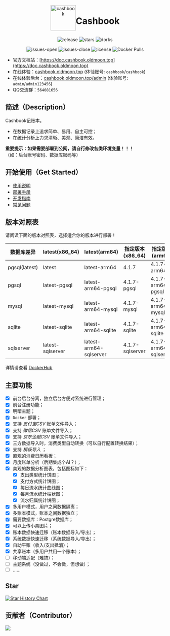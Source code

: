 <div align="center" style="display:flex;align-items:center;justify-content:center;">
<img src="/public/logo.png" width="80px" alt="cashbook" />
<h1>Cashbook</h1>
</div>

<p align="center">
  <img alt="release" src="https://img.shields.io/github/v/release/dingdangdog/cashbook" />
  <img alt="stars" src="https://img.shields.io/github/stars/dingdangdog/cashbook" />
  <img alt="dorks" src="https://img.shields.io/github/forks/dingdangdog/cashbook" />
</p>
<p align="center">
  <img alt="issues-open" src="https://img.shields.io/github/issues/dingdangdog/cashbook?color=important" />
  <img alt="issues-close" src="https://img.shields.io/github/issues-closed/dingdangdog/cashbook?color=green" />
  <img alt="license" src="https://img.shields.io/badge/license-MIT-yellow.svg" />
  <img alt="Docker Pulls" src="https://img.shields.io/docker/pulls/dingdangdog/cashbook.svg" />
<!--   <img alt="GitHub Releases Download" src="https://img.shields.io/github/downloads/dingdangdog/cashbook/total.svg" /> -->
</p>

- 官方文档站：[https://doc.cashbook.oldmoon.top](https://doc.cashbook.oldmoon.top)
- 在线体验：[cashbook.oldmoon.top](https://cashbook.oldmoon.top/) (体验账号: `cashbook`/`cashbook`)
- 在线体验后台：[cashbook.oldmoon.top/admin](https://cashbook.oldmoon.top/admin) (体验账号: `admin`/`admin123456`)
- QQ交流群：`564081656`

## 简述（Description）

Cashbook记账本。

- 在数据记录上追求简单、易用、自主可控；
- 在统计分析上力求清晰、美观、简洁有效。

**重要提示：如果需要部署到公网，请自行修改各类环境变量！！！**  
（如：后台账号密码、数据库密码等）

## 开始使用（Get Started）

- [使用说明](https://doc.cashbook.oldmoon.top/guide/)
- [部署手册](https://doc.cashbook.oldmoon.top/deploy/)
- [开发指南](https://doc.cashbook.oldmoon.top/development/)
- [常见问题](https://doc.cashbook.oldmoon.top/question/)

## 版本对照表

请阅读下面的版本对照表，选择适合你的版本进行部署！

|数据库差异|latest(x86_64)|latest(arm64)|指定版本(x86_64)|指定版本(arm64)|
|---|---|---|---|---|
|pgsql(latest)|latest|latest-arm64|4.1.7|4.1.7-arm64|
|pgsql|latest-pgsql|latest-arm64-pgsql|4.1.7-pgsql|4.1.7-arm64-pgsql|
|mysql|latest-mysql|latest-arm64-mysql|4.1.7-mysql|4.1.7-arm64-mysql|
|sqlite|latest-sqlite|latest-arm64-sqlite|4.1.7-sqlite|4.1.7-arm64-sqlite|
|sqlserver|latest-sqlserver|latest-arm64-sqlserver|4.1.7-sqlserver|4.1.7-arm64-sqlserver|

详情请查看 [DockerHub](https://hub.docker.com/repository/docker/dingdangdog/cashbook/tags)

## 主要功能

- [x] 前台后台分离，独立后台方便对系统进行管理；
- [x] 前台注册功能；
- [x] 明暗主题；
- [x] `Docker` 部署；
- [x] 支持 *支付宝CSV* 账单文件导入；
- [x] 支持 *微信CSV* 账单文件导入；
- [x] 支持 *京东金融CSV* 账单文件导入；
- [x] 三方数据导入时，消费类型自动转换（可以自行配置转换结果）；
- [x] 支持 *模板导入* ；
- [x] 直观的消费日历看板；
- [x] 月度账单分析（后期集成个AI？）；
- [x] 美观的数据分析图表，包括图标如下：
  - [x] 支出类型统计饼图；
  - [x] 支付方式统计饼图；
  - [x] 每日流水统计曲线图；
  - [x] 每月流水统计柱状图；
  - [x] 流水归属统计饼图；
- [x] 多用户模式，用户之间数据隔离；
- [x] 多账本模式，账本之间数据独立；
- [x] 需要数据库：Postgre数据库；
- [x] 可以上传小票图片；
- [x] 账本数据快速迁移（账本数据导入/导出）；
- [x] 系统数据快速迁移（系统数据导入/导出）；
- [x] 自助平账（收入/支出抵消）；
- [x] 共享账本（多用户共用一个账本）；
- [ ] 移动端适配（难搞）；
- [ ] 主题系统（没做过，不会做，但想做）；
- [ ] ……

## Star

[![Star History Chart](https://api.star-history.com/svg?repos=dingdangdog/cashbook&type=Date)](https://star-history.com/#dingdangdog/cashbook&Date)

## 贡献者（Contributor）

<a href="https://github.com/dingdangdog/cashbook/graphs/contributors"><img src="https://contrib.rocks/image?repo=dingdangdog/cashbook" /></a>

<!-- ### 开发工具（Tools）

<div style="display:flex; align-item:left">
<a href='https://www.jetbrains.com/community/opensource' ref='nofollow'><img src='https://github.com/gilbarbara/logos/blob/main/logos/webstorm.svg' width='60px' height='60px'/></a> &nbsp;
<a href='https://www.jetbrains.com/community/opensource' ref='nofollow'><img src='https://github.com/gilbarbara/logos/blob/main/logos/goland.svg' width='60px' height='60px'/></a> &nbsp;
<a href='https://www.jetbrains.com/community/opensource' ref='nofollow'><img src='https://github.com/get-icon/geticon/blob/master/icons/intellij-idea.svg' width='60px' height='60px'/></a> &nbsp; 
<a href='https://code.visualstudio.com/'><img src='https://github.com/get-icon/geticon/blob/master/icons/visual-studio-code.svg' width='60px' height='60px'/></a>
</div> -->
